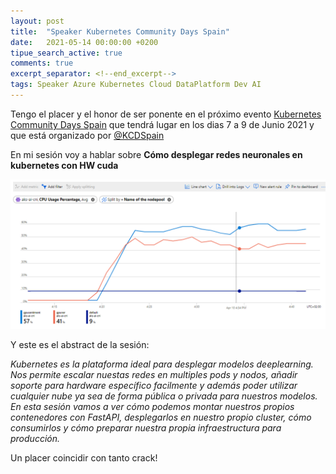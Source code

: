 ```yaml
---
layout: post
title:  "Speaker Kubernetes Community Days Spain"
date:   2021-05-14 00:00:00 +0200
tipue_search_active: true
comments: true
excerpt_separator: <!--end_excerpt-->
tags: Speaker Azure Kubernetes Cloud DataPlatform Dev AI
---
```


Tengo el placer y el honor de ser ponente en el próximo evento [Kubernetes Community Days Spain](https://community.cncf.io/events/details/cncf-kcd-spain-presents-kubernetes-community-days-spain/) que tendrá lugar en los dias 7 a 9 de Junio 2021 y que está organizado por [@KCDSpain](https://twitter.com/KCDSpain)

En mi sesión voy a hablar sobre **Cómo desplegar redes neuronales en kubernetes con HW cuda** 

![demo](/img/posts/speaker-kcdspain/pods.png)

Y este es el abstract de la sesión:

<!--end_excerpt-->

_Kubernetes es la plataforma ideal para desplegar modelos deeplearning. Nos permite escalar nuestas redes en multiples pods y nodos, añadir soporte para hardware específico facilmente y además poder utilizar cualquier nube ya sea de forma pública o privada para nuestros modelos. En esta sesión vamos a ver cómo podemos montar nuestros propios contenedores con FastAPI, desplegarlos en nuestro propio cluster, cómo consumirlos y cómo preparar nuestra propia infraestructura para producción._

Un placer coincidir con tanto crack!

